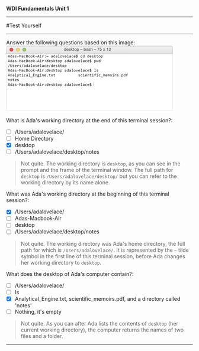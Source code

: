 **WDI Fundamentals Unit 1**

---

#Test Yourself


---

Answer the following questions based on this image:
<br>
![Blank Terminal Window](../assets/chapter1/quiz2.gif)

What is Ada's working directory at the end of this terminal session?:
- [ ] /Users/adalovelace/
- [ ] Home Directory
- [x] desktop
- [ ] /Users/adalovelace/desktop/notes

> Not quite.
> The working directory is <code>desktop</code>, as you can see in the prompt and the frame of the terminal window.  The full path for <code>desktop</code> is <code>/Users/adalovelace/desktop/</code> but you can refer to the working directory by its name alone. 

What was Ada's working directory at the beginning of this terminal session?:
- [x] /Users/adalovelace/
- [ ] Adas-Macbook-Air
- [ ] desktop
- [ ] /Users/adalovelace/desktop/notes

> Not quite.
> The working directory was Ada's home directory, the full path for which is <code>/Users/adalovelace/</code>. It is represented by the <code>~</code> tilde symbol in the first line of this terminal session, before Ada changes her working directory to <code>desktop</code>.

What does the desktop of Ada's computer contain?:
- [ ] /Users/adalovelace/
- [ ] ls
- [x] Analytical_Engine.txt, scientific_memoirs.pdf, and a directory called 'notes'
- [ ] Nothing, it's empty

> Not quite.
> As you can after Ada lists the contents of <code>desktop</code> (her current working directory), the computer returns the names of two files and a folder.



---